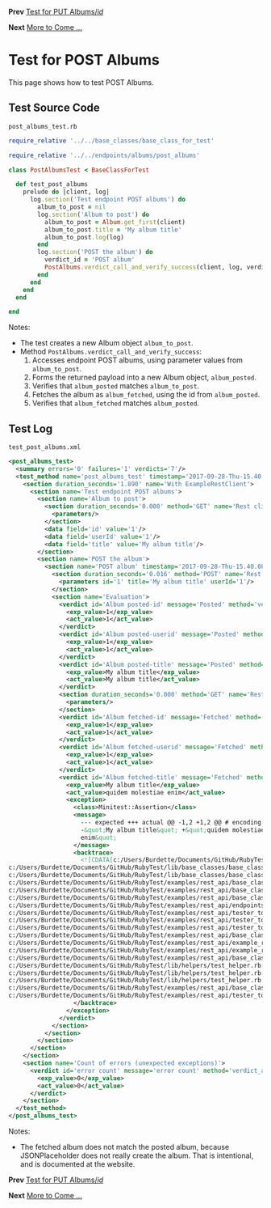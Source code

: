 <!--- GENERATED FILE, DO NOT EDIT --->
**Prev** [Test for PUT Albums/_id_](./PutAlbumsId.md)

**Next** [More to Come ...](./MoreToCome.md)


# Test for POST Albums

This page shows how to test POST Albums.

## Test Source Code

<code>post_albums_test.rb</code>
```ruby
require_relative '../../base_classes/base_class_for_test'

require_relative '../../endpoints/albums/post_albums'

class PostAlbumsTest < BaseClassForTest

  def test_post_albums
    prelude do |client, log|
      log.section('Test endpoint POST albums') do
        album_to_post = nil
        log.section('Album to post') do
          album_to_post = Album.get_first(client)
          album_to_post.title = 'My album title'
          album_to_post.log(log)
        end
        log.section('POST the album') do
          verdict_id = 'POST album'
          PostAlbums.verdict_call_and_verify_success(client, log, verdict_id, album_to_post)
        end
      end
    end
  end

end
```

Notes:

- The test creates a new Album object <code>album_to_post</code>.
- Method <code>PostAlbums.verdict_call_and_verify_success</code>:
  1.  Accesses endpoint POST albums, using parameter values from <code>album_to_post</code>.
  2.  Forms the returned payload into a new Album object, <code>album_posted</code>.
  3.  Verifies that <code>album_posted</code> matches <code>album_to_post</code>.
  4.  Fetches the album as <code>album_fetched</code>, using the id from <code>album_posted</code>.
  5.  Verifies that <code>album_fetched</code> matches <code>album_posted</code>.

##  Test Log

<code>test_post_albums.xml</code>
```xml
<post_albums_test>
  <summary errors='0' failures='1' verdicts='7'/>
  <test_method name='post_albums_test' timestamp='2017-09-28-Thu-15.40.07.198'>
    <section duration_seconds='1.890' name='With ExampleRestClient'>
      <section name='Test endpoint POST albums'>
        <section name='Album to post'>
          <section duration_seconds='0.000' method='GET' name='Rest client' timestamp='2017-09-28-Thu-15.40.07.198' url='https://jsonplaceholder.typicode.com/albums'>
            <parameters/>
          </section>
          <data field='id' value='1'/>
          <data field='userId' value='1'/>
          <data field='title' value='My album title'/>
        </section>
        <section name='POST the album'>
          <section name='POST album' timestamp='2017-09-28-Thu-15.40.08.728'>
            <section duration_seconds='0.016' method='POST' name='Rest client' timestamp='2017-09-28-Thu-15.40.08.728' url='https://jsonplaceholder.typicode.com/albums'>
              <parameters id='1' title='My album title' userId='1'/>
            </section>
            <section name='Evaluation'>
              <verdict id='Album posted-id' message='Posted' method='verdict_assert_equal?' outcome='passed' volatile='false'>
                <exp_value>1</exp_value>
                <act_value>1</act_value>
              </verdict>
              <verdict id='Album posted-userid' message='Posted' method='verdict_assert_equal?' outcome='passed' volatile='false'>
                <exp_value>1</exp_value>
                <act_value>1</act_value>
              </verdict>
              <verdict id='Album posted-title' message='Posted' method='verdict_assert_equal?' outcome='passed' volatile='false'>
                <exp_value>My album title</exp_value>
                <act_value>My album title</act_value>
              </verdict>
              <section duration_seconds='0.000' method='GET' name='Rest client' timestamp='2017-09-28-Thu-15.40.08.927' url='https://jsonplaceholder.typicode.com/albums/1'>
                <parameters/>
              </section>
              <verdict id='Album fetched-id' message='Fetched' method='verdict_assert_equal?' outcome='passed' volatile='false'>
                <exp_value>1</exp_value>
                <act_value>1</act_value>
              </verdict>
              <verdict id='Album fetched-userid' message='Fetched' method='verdict_assert_equal?' outcome='passed' volatile='false'>
                <exp_value>1</exp_value>
                <act_value>1</act_value>
              </verdict>
              <verdict id='Album fetched-title' message='Fetched' method='verdict_assert_equal?' outcome='failed' volatile='false'>
                <exp_value>My album title</exp_value>
                <act_value>quidem molestiae enim</act_value>
                <exception>
                  <class>Minitest::Assertion</class>
                  <message>
                    --- expected +++ actual @@ -1,2 +1,2 @@ # encoding: UTF-8
                    -&quot;My album title&quot; +&quot;quidem molestiae
                    enim&quot;
                  </message>
                  <backtrace>
                    <![CDATA[c:/Users/Burdette/Documents/GitHub/RubyTest/lib/base_classes/base_class_for_data.rb:129:in `block in verdict_equal_recursive?'
c:/Users/Burdette/Documents/GitHub/RubyTest/lib/base_classes/base_class_for_data.rb:118:in `verdict_equal_recursive?'
c:/Users/Burdette/Documents/GitHub/RubyTest/lib/base_classes/base_class_for_data.rb:44:in `verdict_equal?'
c:/Users/Burdette/Documents/GitHub/RubyTest/examples/rest_api/base_classes/endpoints/base_class_for_post.rb:24:in `block (2 levels) in verdict_call_and_verify_success'
c:/Users/Burdette/Documents/GitHub/RubyTest/examples/rest_api/base_classes/endpoints/base_class_for_post.rb:20:in `block in verdict_call_and_verify_success'
c:/Users/Burdette/Documents/GitHub/RubyTest/examples/rest_api/base_classes/endpoints/base_class_for_post.rb:18:in `verdict_call_and_verify_success'
c:/Users/Burdette/Documents/GitHub/RubyTest/examples/rest_api/endpoints/albums/post_albums.rb:14:in `verdict_call_and_verify_success'
c:/Users/Burdette/Documents/GitHub/RubyTest/examples/rest_api/tester_tour/tests/post_albums_test.rb:18:in `block (3 levels) in test_post_albums'
c:/Users/Burdette/Documents/GitHub/RubyTest/examples/rest_api/tester_tour/tests/post_albums_test.rb:16:in `block (2 levels) in test_post_albums'
c:/Users/Burdette/Documents/GitHub/RubyTest/examples/rest_api/tester_tour/tests/post_albums_test.rb:9:in `block in test_post_albums'
c:/Users/Burdette/Documents/GitHub/RubyTest/examples/rest_api/base_classes/base_class_for_test.rb:13:in `block (2 levels) in prelude'
c:/Users/Burdette/Documents/GitHub/RubyTest/examples/rest_api/example_rest_client.rb:18:in `block in with'
c:/Users/Burdette/Documents/GitHub/RubyTest/examples/rest_api/example_rest_client.rb:14:in `with'
c:/Users/Burdette/Documents/GitHub/RubyTest/examples/rest_api/base_classes/base_class_for_test.rb:12:in `block in prelude'
c:/Users/Burdette/Documents/GitHub/RubyTest/lib/helpers/test_helper.rb:23:in `block (2 levels) in test'
c:/Users/Burdette/Documents/GitHub/RubyTest/lib/helpers/test_helper.rb:22:in `block in test'
c:/Users/Burdette/Documents/GitHub/RubyTest/lib/helpers/test_helper.rb:21:in `test'
c:/Users/Burdette/Documents/GitHub/RubyTest/examples/rest_api/base_classes/base_class_for_test.rb:11:in `prelude'
c:/Users/Burdette/Documents/GitHub/RubyTest/examples/rest_api/tester_tour/tests/post_albums_test.rb:8:in `test_post_albums']]>
                  </backtrace>
                </exception>
              </verdict>
            </section>
          </section>
        </section>
      </section>
    </section>
    <section name='Count of errors (unexpected exceptions)'>
      <verdict id='error count' message='error count' method='verdict_assert_equal?' outcome='passed' volatile='true'>
        <exp_value>0</exp_value>
        <act_value>0</act_value>
      </verdict>
    </section>
  </test_method>
</post_albums_test>
```

Notes:

- The fetched album does not match the posted album, because JSONPlaceholder does not really create the album.  That is intentional, and is documented at the website.

**Prev** [Test for PUT Albums/_id_](./PutAlbumsId.md)

**Next** [More to Come ...](./MoreToCome.md)

